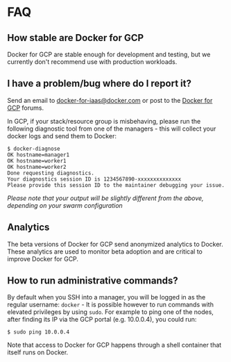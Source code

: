 <!--[metadata]>
+++
title = "Docker for GCP FAQ"
description = "Docker for GCP FAQ"
keywords = ["iaas, GCP, faq"]
[menu.main]
identifier="faq-index"
parent = "docs-gcp-faq"
name = "Overview"
weight="110"
+++
<![end-metadata]-->

# FAQ

## How stable are Docker for GCP

Docker for GCP are stable enough for development and testing, but we currently don't recommend use with production workloads.

## I have a problem/bug where do I report it?

Send an email to <docker-for-iaas@docker.com> or post to the [Docker for GCP](https://forums.docker.com/c/docker-for-gcp) forums.

In GCP, if your stack/resource group is misbehaving, please run the following diagnostic tool from one of the managers - this will collect your docker logs and send them to Docker:

```
$ docker-diagnose
OK hostname=manager1
OK hostname=worker1
OK hostname=worker2
Done requesting diagnostics.
Your diagnostics session ID is 1234567890-xxxxxxxxxxxxxx
Please provide this session ID to the maintainer debugging your issue.
```

_Please note that your output will be slightly different from the above, depending on your swarm configuration_

## Analytics

The beta versions of Docker for GCP send anonymized analytics to Docker. These analytics are used to monitor beta adoption and are critical to improve Docker for GCP.

## How to run administrative commands?

By default when you SSH into a manager, you will be logged in as the regular username: `docker` - It is possible however to run commands with elevated privileges by using `sudo`.
For example to ping one of the nodes, after finding its IP via the GCP portal (e.g. 10.0.0.4), you could run:
```
$ sudo ping 10.0.0.4
``` 

Note that access to Docker for GCP happens through a shell container that itself runs on Docker.